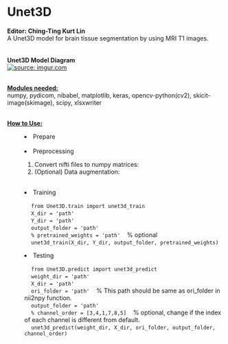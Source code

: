 # Unet3D
<strong>Editor: Ching-Ting Kurt Lin</strong>
<br>A Unet3D model for brain tissue segmentation by using MRI T1 images.<br><br>
<br><strong>Unet3D Model Diagram</strong><br>
<a href="https://imgur.com/juLtdhU"><img src="https://i.imgur.com/juLtdhU.png" title="source: imgur.com" /></a>

<br><strong><u>Modules needed:</u></strong><br>
numpy, pydicom, nibabel, matplotlib, keras, opencv-python(cv2), skicit-image(skimage), scipy, xlsxwriter

<br><strong><u>How to Use:</u></strong><br>
<menu><li>Prepare</li><br>
<li>Preprocessing</li>
  <ol><li>Convert nifti files to numpy matrices:</li>
  <li>(Optional) Data augmentation:</li></ol><br>
<li>Training</li>
<p>&nbsp;&nbsp;&nbsp;&nbsp;<code>from Unet3D.train import unet3d_train</code><br/>
&nbsp;&nbsp;&nbsp;&nbsp;<code>X_dir = 'path'</code><br/>
&nbsp;&nbsp;&nbsp;&nbsp;<code>Y_dir = 'path'</code><br/>
&nbsp;&nbsp;&nbsp;&nbsp;<code>output_folder = 'path'</code><br/>
&nbsp;&nbsp;&nbsp;&nbsp;<code>% pretrained_weights = 'path'</code>&nbsp;&nbsp;&nbsp;&nbsp;% optional<br/>
&nbsp;&nbsp;&nbsp;&nbsp;<code>unet3d_train(X_dir, Y_dir, output_folder, pretrained_weights)</code></p>
  
<li>Testing</li>
<p>&nbsp;&nbsp;&nbsp;&nbsp;<code>from Unet3D.predict import unet3d_predict</code><br/>
&nbsp;&nbsp;&nbsp;&nbsp;<code>weight_dir = 'path'</code><br/>
&nbsp;&nbsp;&nbsp;&nbsp;<code>X_dir = 'path'</code><br/>
&nbsp;&nbsp;&nbsp;&nbsp;<code>ori_folder = 'path'</code>&nbsp;&nbsp;&nbsp;&nbsp;% This path should be same as ori_folder in nii2npy function.<br/> 
&nbsp;&nbsp;&nbsp;&nbsp;<code>output_folder = 'path'</code><br/>
&nbsp;&nbsp;&nbsp;&nbsp;<code>% channel_order = [3,4,1,7,8,5]</code>&nbsp;&nbsp;&nbsp;&nbsp;% optional, change if the index of each channel is different from default.<br/>
&nbsp;&nbsp;&nbsp;&nbsp;<code>unet3d_predict(weight_dir, X_dir, ori_folder, output_folder, channel_order)</code></p></menu>
